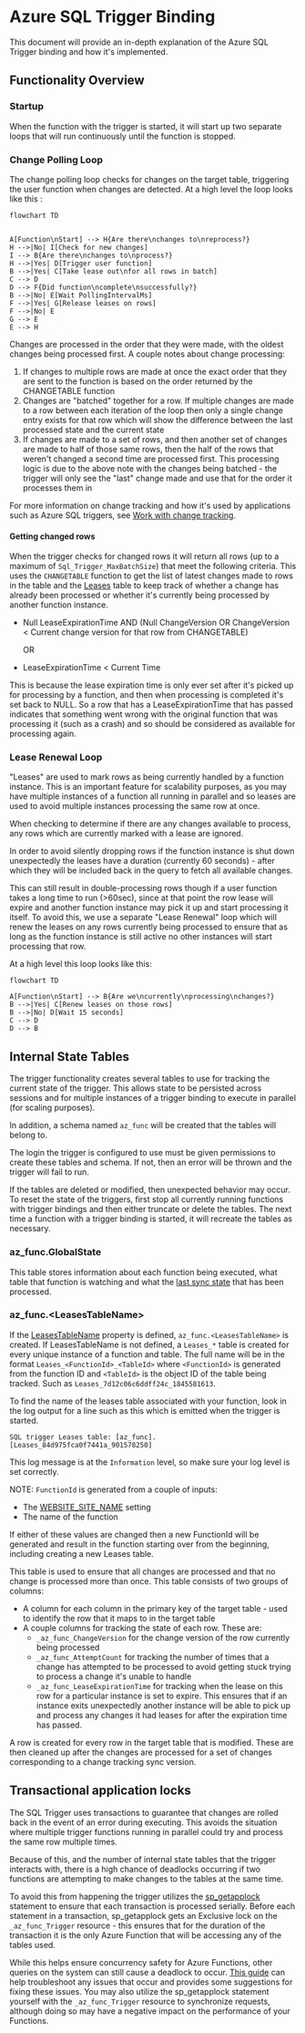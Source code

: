# Azure SQL Trigger Binding

This document will provide an in-depth explanation of the Azure SQL Trigger binding and how it's implemented.

## Functionality Overview

### Startup

When the function with the trigger is started, it will start up two separate loops that will run continuously until the function is stopped.

### Change Polling Loop

The change polling loop checks for changes on the target table, triggering the user function when changes are detected. At a high level the loop looks like this :

```mermaid
flowchart TD


A[Function\nStart] --> H{Are there\nchanges to\nreprocess?}
H -->|No| I[Check for new changes]
I --> B{Are there\nchanges to\nprocess?}
H -->|Yes| D[Trigger user function]
B -->|Yes| C[Take lease out\nfor all rows in batch]
C --> D
D --> F{Did function\ncomplete\nsuccessfully?}
B -->|No| E[Wait PollingIntervalMs]
F -->|Yes| G[Release leases on rows]
F -->|No| E
G --> E
E --> H
```

Changes are processed in the order that they were made, with the oldest changes being processed first. A couple notes about change processing:

1. If changes to multiple rows are made at once the exact order that they are sent to the function is based on the order returned by the CHANGETABLE function
2. Changes are "batched" together for a row. If multiple changes are made to a row between each iteration of the loop then only a single change entry exists for that row which will show the difference between the last processed state and the current state
3. If changes are made to a set of rows, and then another set of changes are made to half of those same rows, then the half of the rows that weren't changed a second time are processed first. This processing logic is due to the above note with the changes being batched - the trigger will only see the "last" change made and use that for the order it processes them in

For more information on change tracking and how it's used by applications such as Azure SQL triggers, see [Work with change tracking](https://learn.microsoft.com/sql/relational-databases/track-changes/work-with-change-tracking-sql-server).

#### Getting changed rows

When the trigger checks for changed rows it will return all rows (up to a maximum of `Sql_Trigger_MaxBatchSize`) that meet the following criteria. This uses the `CHANGETABLE` function to get the list of latest changes made to rows in the table and the [Leases](#internal-state-tables) table to keep track of whether a change has already been processed or whether it's currently being processed by another function instance.

* Null LeaseExpirationTime AND (Null ChangeVersion OR ChangeVersion < Current change version for that row from CHANGETABLE)

    OR

* LeaseExpirationTime < Current Time

This is because the lease expiration time is only ever set after it's picked up for processing by a function, and then when processing is completed it's set back to NULL. So a row that has a LeaseExpirationTime that has passed indicates that something went wrong with the original function that was processing it (such as a crash) and so should be considered as available for processing again.

### Lease Renewal Loop

"Leases" are used to mark rows as being currently handled by a function instance. This is an important feature for scalability purposes, as you may have multiple instances of a function all running in parallel and so leases are used to avoid multiple instances processing the same row at once.

When checking to determine if there are any changes available to process, any rows which are currently marked with a lease are ignored.

In order to avoid silently dropping rows if the function instance is shut down unexpectedly the leases have a duration (currently 60 seconds) - after which they will be included back in the query to fetch all available changes.

This can still result in double-processing rows though if a user function takes a long time to run (>60sec), since at that point the row lease will expire and another function instance may pick it up and start processing it itself. To avoid this, we use a separate "Lease Renewal" loop which will renew the leases on any rows currently being processed to ensure that as long as the function instance is still active no other instances will start processing that row.

At a high level this loop looks like this:

```mermaid
flowchart TD

A[Function\nStart] --> B{Are we\ncurrently\nprocessing\nchanges?}
B -->|Yes| C[Renew leases on those rows]
B -->|No| D[Wait 15 seconds]
C --> D
D --> B
```

## Internal State Tables

The trigger functionality creates several tables to use for tracking the current state of the trigger. This allows state to be persisted across sessions and for multiple instances of a trigger binding to execute in parallel (for scaling purposes).

In addition, a schema named `az_func` will be created that the tables will belong to.

The login the trigger is configured to use must be given permissions to create these tables and schema. If not, then an error will be thrown and the trigger will fail to run.

If the tables are deleted or modified, then unexpected behavior may occur. To reset the state of the triggers, first stop all currently running functions with trigger bindings and then either truncate or delete the tables. The next time a function with a trigger binding is started, it will recreate the tables as necessary.

### az_func.GlobalState

This table stores information about each function being executed, what table that function is watching and what the [last sync state](https://learn.microsoft.com/sql/relational-databases/track-changes/work-with-change-tracking-sql-server) that has been processed.

### az_func.\<LeasesTableName\>

If the [LeasesTableName](https://github.com/Azure/azure-functions-sql-extension/blob/30d361021c6760938db659cbe535a9b4f00fc942/docs/SetupGuide_Dotnet.md#L411) property is defined, `az_func.<LeasesTableName>` is created. If LeasesTableName is not defined, a `Leases_*` table is created for every unique instance of a function and table. The full name will be in the format `Leases_<FunctionId>_<TableId>` where `<FunctionId>` is generated from the function ID and `<TableId>` is the object ID of the table being tracked. Such as `Leases_7d12c06c6ddff24c_1845581613`.

To find the name of the leases table associated with your function, look in the log output for a line such as this which is emitted when the trigger is started.

`SQL trigger Leases table: [az_func].[Leases_84d975fca0f7441a_901578250]`

This log message is at the `Information` level, so make sure your log level is set correctly.

NOTE: `FunctionId` is generated from a couple of inputs:
   - The [WEBSITE_SITE_NAME](https://github.com/Azure/azure-functions-sql-extension/blob/main/docs/BindingsOverview.md#website_site_name) setting
   - The name of the function

If either of these values are changed then a new FunctionId will be generated and result in the function starting over from the beginning, including creating a new Leases table.

This table is used to ensure that all changes are processed and that no change is processed more than once. This table consists of two groups of columns:

- A column for each column in the primary key of the target table - used to identify the row that it maps to in the target table
- A couple columns for tracking the state of each row. These are:
  - `_az_func_ChangeVersion` for the change version of the row currently being processed
  - `_az_func_AttemptCount` for tracking the number of times that a change has attempted to be processed to avoid getting stuck trying to process a change it's unable to handle
  - `_az_func_LeaseExpirationTime` for tracking when the lease on this row for a particular instance is set to expire. This ensures that if an instance exits unexpectedly another instance will be able to pick up and process any changes it had leases for after the expiration time has passed.

A row is created for every row in the target table that is modified. These are then cleaned up after the changes are processed for a set of changes corresponding to a change tracking sync version.

## Transactional application locks

The SQL Trigger uses transactions to guarantee that changes are rolled back in the event of an error during executing. This avoids the situation where multiple trigger functions running in parallel could try and process the same row multiple times.

Because of this, and the number of internal state tables that the trigger interacts with, there is a high chance of deadlocks occurring if two functions are attempting to make changes to the tables at the same time.

To avoid this from happening the trigger utilizes the [sp_getapplock](https://learn.microsoft.com/sql/relational-databases/system-stored-procedures/sp-getapplock-transact-sql) statement to ensure that each transaction is processed serially. Before each statement in a transaction, sp_getapplock gets an Exclusive lock on the `_az_func_Trigger` resource - this ensures that for the duration of the transaction it is the only Azure Function that will be accessing any of the tables used.

While this helps ensure concurrency safety for Azure Functions, other queries on the system can still cause a deadlock to occur. [This guide](https://learn.microsoft.com/sql/relational-databases/sql-server-deadlocks-guide) can help troubleshoot any issues that occur and provides some suggestions for fixing these issues. You may also utilize the sp_getapplock statement yourself with the `_az_func_Trigger` resource to synchronize requests, although doing so may have a negative impact on the performance of your Functions.
